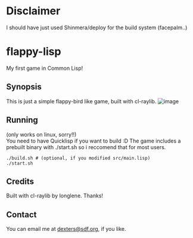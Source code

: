 # Disclaimer
I should have just used Shinmera/deploy for the build system (facepalm..)
# flappy-lisp
My first game in Common Lisp!

## Synopsis
This is just a simple flappy-bird like game, built with cl-raylib.
![image](https://user-images.githubusercontent.com/74569315/201936394-2e799dad-bde3-40eb-a594-8f23002cc429.png)

## Running
(only works on linux, sorry!!)\
You need to have Quicklisp if you want to build :D
The game includes a prebuilt binary with ./start.sh so i reccomend that for most users.
```
./build.sh # (optional, if you modified src/main.lisp)
./start.sh
```

## Credits
Built with cl-raylib by longlene. Thanks!

## Contact
You can email me at dexters@sdf.org, if you like.
